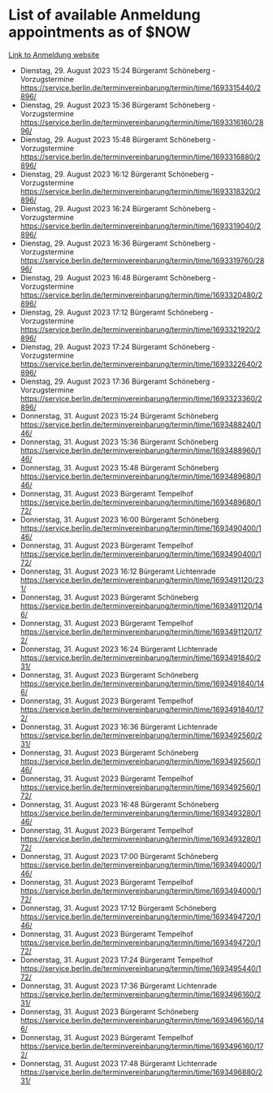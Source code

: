 # List of available Anmeldung appointments as of $NOW
[Link to Anmeldung website](https://service.berlin.de/terminvereinbarung/termin/tag.php?termin=1&anliegen[]=120686&dienstleisterlist=122210,122217,327316,122219,327312,122227,327314,122231,327346,122243,327348,122254,122252,329742,122260,329745,122262,329748,122271,327278,122273,327274,122277,327276,330436,122280,327294,122282,327290,122284,327292,122291,327270,122285,327266,122286,327264,122296,327268,150230,329760,122297,327286,122294,327284,122312,329763,122314,329775,122304,327330,122311,327334,122309,327332,317869,122281,327352,122279,329772,122283,122276,327324,122274,327326,122267,329766,122246,327318,122251,327320,122257,327322,122208,327298,122226,327300&herkunft=http%3A%2F%2Fservice.berlin.de%2Fdienstleistung%2F120686%2F)
- Dienstag, 29. August 2023 15:24 Bürgeramt Schöneberg - Vorzugstermine https://service.berlin.de/terminvereinbarung/termin/time/1693315440/2896/
- Dienstag, 29. August 2023 15:36 Bürgeramt Schöneberg - Vorzugstermine https://service.berlin.de/terminvereinbarung/termin/time/1693316160/2896/
- Dienstag, 29. August 2023 15:48 Bürgeramt Schöneberg - Vorzugstermine https://service.berlin.de/terminvereinbarung/termin/time/1693316880/2896/
- Dienstag, 29. August 2023 16:12 Bürgeramt Schöneberg - Vorzugstermine https://service.berlin.de/terminvereinbarung/termin/time/1693318320/2896/
- Dienstag, 29. August 2023 16:24 Bürgeramt Schöneberg - Vorzugstermine https://service.berlin.de/terminvereinbarung/termin/time/1693319040/2896/
- Dienstag, 29. August 2023 16:36 Bürgeramt Schöneberg - Vorzugstermine https://service.berlin.de/terminvereinbarung/termin/time/1693319760/2896/
- Dienstag, 29. August 2023 16:48 Bürgeramt Schöneberg - Vorzugstermine https://service.berlin.de/terminvereinbarung/termin/time/1693320480/2896/
- Dienstag, 29. August 2023 17:12 Bürgeramt Schöneberg - Vorzugstermine https://service.berlin.de/terminvereinbarung/termin/time/1693321920/2896/
- Dienstag, 29. August 2023 17:24 Bürgeramt Schöneberg - Vorzugstermine https://service.berlin.de/terminvereinbarung/termin/time/1693322640/2896/
- Dienstag, 29. August 2023 17:36 Bürgeramt Schöneberg - Vorzugstermine https://service.berlin.de/terminvereinbarung/termin/time/1693323360/2896/
- Donnerstag, 31. August 2023 15:24 Bürgeramt Schöneberg https://service.berlin.de/terminvereinbarung/termin/time/1693488240/146/
- Donnerstag, 31. August 2023 15:36 Bürgeramt Schöneberg https://service.berlin.de/terminvereinbarung/termin/time/1693488960/146/
- Donnerstag, 31. August 2023 15:48 Bürgeramt Schöneberg https://service.berlin.de/terminvereinbarung/termin/time/1693489680/146/
- Donnerstag, 31. August 2023  Bürgeramt Tempelhof https://service.berlin.de/terminvereinbarung/termin/time/1693489680/172/
- Donnerstag, 31. August 2023 16:00 Bürgeramt Schöneberg https://service.berlin.de/terminvereinbarung/termin/time/1693490400/146/
- Donnerstag, 31. August 2023  Bürgeramt Tempelhof https://service.berlin.de/terminvereinbarung/termin/time/1693490400/172/
- Donnerstag, 31. August 2023 16:12 Bürgeramt Lichtenrade https://service.berlin.de/terminvereinbarung/termin/time/1693491120/231/
- Donnerstag, 31. August 2023  Bürgeramt Schöneberg https://service.berlin.de/terminvereinbarung/termin/time/1693491120/146/
- Donnerstag, 31. August 2023  Bürgeramt Tempelhof https://service.berlin.de/terminvereinbarung/termin/time/1693491120/172/
- Donnerstag, 31. August 2023 16:24 Bürgeramt Lichtenrade https://service.berlin.de/terminvereinbarung/termin/time/1693491840/231/
- Donnerstag, 31. August 2023  Bürgeramt Schöneberg https://service.berlin.de/terminvereinbarung/termin/time/1693491840/146/
- Donnerstag, 31. August 2023  Bürgeramt Tempelhof https://service.berlin.de/terminvereinbarung/termin/time/1693491840/172/
- Donnerstag, 31. August 2023 16:36 Bürgeramt Lichtenrade https://service.berlin.de/terminvereinbarung/termin/time/1693492560/231/
- Donnerstag, 31. August 2023  Bürgeramt Schöneberg https://service.berlin.de/terminvereinbarung/termin/time/1693492560/146/
- Donnerstag, 31. August 2023  Bürgeramt Tempelhof https://service.berlin.de/terminvereinbarung/termin/time/1693492560/172/
- Donnerstag, 31. August 2023 16:48 Bürgeramt Schöneberg https://service.berlin.de/terminvereinbarung/termin/time/1693493280/146/
- Donnerstag, 31. August 2023  Bürgeramt Tempelhof https://service.berlin.de/terminvereinbarung/termin/time/1693493280/172/
- Donnerstag, 31. August 2023 17:00 Bürgeramt Schöneberg https://service.berlin.de/terminvereinbarung/termin/time/1693494000/146/
- Donnerstag, 31. August 2023  Bürgeramt Tempelhof https://service.berlin.de/terminvereinbarung/termin/time/1693494000/172/
- Donnerstag, 31. August 2023 17:12 Bürgeramt Schöneberg https://service.berlin.de/terminvereinbarung/termin/time/1693494720/146/
- Donnerstag, 31. August 2023  Bürgeramt Tempelhof https://service.berlin.de/terminvereinbarung/termin/time/1693494720/172/
- Donnerstag, 31. August 2023 17:24 Bürgeramt Tempelhof https://service.berlin.de/terminvereinbarung/termin/time/1693495440/172/
- Donnerstag, 31. August 2023 17:36 Bürgeramt Lichtenrade https://service.berlin.de/terminvereinbarung/termin/time/1693496160/231/
- Donnerstag, 31. August 2023  Bürgeramt Schöneberg https://service.berlin.de/terminvereinbarung/termin/time/1693496160/146/
- Donnerstag, 31. August 2023  Bürgeramt Tempelhof https://service.berlin.de/terminvereinbarung/termin/time/1693496160/172/
- Donnerstag, 31. August 2023 17:48 Bürgeramt Lichtenrade https://service.berlin.de/terminvereinbarung/termin/time/1693496880/231/
